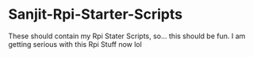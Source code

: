 # Sanjit-Rpi-Starter-Scripts
 These should contain my Rpi Stater Scripts, so... this should be fun. I am getting serious with this Rpi Stuff now lol
